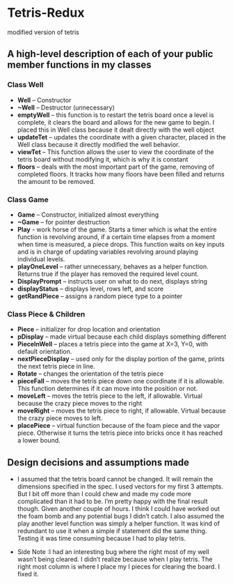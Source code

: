 # Tetris-Redux
modified version of tetris


## A high-level description of each of your public member functions in my classes
### Class Well

+ **Well** – Constructor
+ **~Well** – Destructor (unnecessary) 
+ **emptyWell** – this function is to restart the tetris board once a level is complete, it clears the board and allows for the new game to begin. I placed this in Well class because it dealt directly with the well object
+ **updateTet** – updates the coordinate with a given character, placed in the Well class because it directly modified the well behavior.
+ **viewTet** – This function allows the user to view the coordinate of the tetris board without modifying it, which is why it is constant
+ **floors** – deals with the most important part of the game, removing of completed floors. It tracks how many floors have been filled and returns the amount to be removed.

### Class Game
+	**Game** – Constructor, initialized almost everything
+	**~Game** – for pointer destruction
+	**Play** - work horse of the game. Starts a timer which is what the entire function is revolving around, if a certain time elapses from a moment when time is measured, a piece drops. This function waits on key inputs and is in charge of updating variables revolving around playing individual levels.
+	**playOneLevel** – rather unnecessary, behaves as a helper function. Returns true if the player has removed the required level count.
+	**DisplayPrompt** – instructs user on what to do next, displays string
+	**displayStatus** – displays level, rows left, and score
+	**getRandPiece** – assigns a random piece type to a pointer

###	Class Piece & Children
+	**Piece** – initializer for drop location and orientation
+	**pDisplay** – made virtual because each child displays something different
+	**PieceInWell** – places a tetris piece into the game at X=3, Y=0, with default orientation.
+	**nextPieceDisplay** – used only for the display portion of the game, prints the next tetris piece in line.
+	**Rotate** – changes the orientation of the tetris piece
+	**pieceFall** – moves the tetris piece down one coordinate if it is allowable. This function determines if it can move into the position or not.
+	**moveLeft** – moves the tetris piece to the left, if allowable. Virtual because the crazy piece moves to the right
+	**moveRight** – moves the tetris piece to right, if allowable. Virtual because the crazy piece moves to left.
+	**placePiece** – virtual function because of the foam piece and the vapor piece. Otherwise it turns the tetris piece into bricks once it has reached a lower bound.

## Design decisions and assumptions made
+	I assumed that the tetris board cannot be changed. It will remain the dimensions specified in the spec. I used vectors for my first 3 attempts. But I bit off more than I could chew and made my code more complicated than it had to be. I’m pretty happy with the final result though. Given another couple of hours. I think I could have worked out the foam bomb and any potential bugs I didn’t catch. I also assumed the play another level function was simply a helper function. It was kind of redundant to use it when a simple if statement did the same thing. Testing it was time consuming because I had to play tetris.

+	Side Note :I had an interesting bug where the right most of my well wasn’t being cleared. I didn’t realize because when I play tetris. The right most column is where I place my I pieces for clearing the board. I fixed it.
